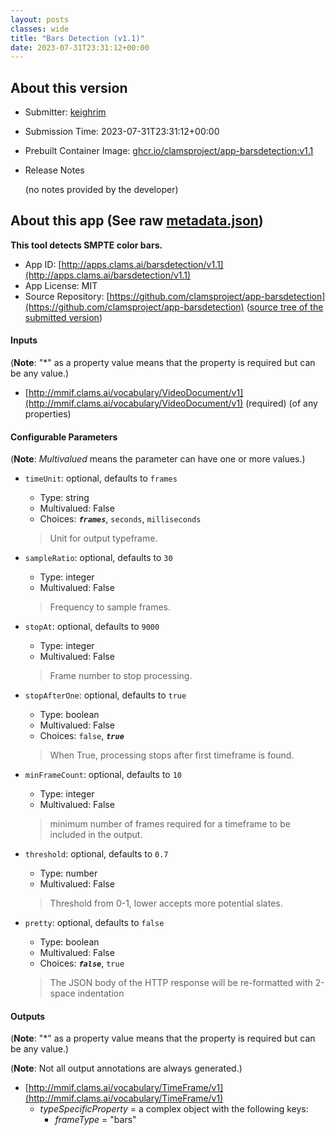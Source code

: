 ```yaml
---
layout: posts
classes: wide
title: "Bars Detection (v1.1)"
date: 2023-07-31T23:31:12+00:00
---
```

## About this version

- Submitter: [keighrim](https://github.com/keighrim)
- Submission Time: 2023-07-31T23:31:12+00:00
- Prebuilt Container Image: [ghcr.io/clamsproject/app-barsdetection:v1.1](https://github.com/clamsproject/app-barsdetection/pkgs/container/app-barsdetection/v1.1)
- Release Notes

    (no notes provided by the developer)

## About this app (See raw [metadata.json](metadata.json))

**This tool detects SMPTE color bars.**

- App ID: [http://apps.clams.ai/barsdetection/v1.1](http://apps.clams.ai/barsdetection/v1.1)
- App License: MIT
- Source Repository: [https://github.com/clamsproject/app-barsdetection](https://github.com/clamsproject/app-barsdetection) ([source tree of the submitted version](https://github.com/clamsproject/app-barsdetection/tree/v1.1))


#### Inputs
(**Note**: "*" as a property value means that the property is required but can be any value.)

- [http://mmif.clams.ai/vocabulary/VideoDocument/v1](http://mmif.clams.ai/vocabulary/VideoDocument/v1) (required)
(of any properties)



#### Configurable Parameters
(**Note**: _Multivalued_ means the parameter can have one or more values.)

- `timeUnit`: optional, defaults to `frames`

    - Type: string
    - Multivalued: False
    - Choices: **_`frames`_**, `seconds`, `milliseconds`


    > Unit for output typeframe.
- `sampleRatio`: optional, defaults to `30`

    - Type: integer
    - Multivalued: False


    > Frequency to sample frames.
- `stopAt`: optional, defaults to `9000`

    - Type: integer
    - Multivalued: False


    > Frame number to stop processing.
- `stopAfterOne`: optional, defaults to `true`

    - Type: boolean
    - Multivalued: False
    - Choices: `false`, **_`true`_**


    > When True, processing stops after first timeframe is found.
- `minFrameCount`: optional, defaults to `10`

    - Type: integer
    - Multivalued: False


    > minimum number of frames required for a timeframe to be included in the output.
- `threshold`: optional, defaults to `0.7`

    - Type: number
    - Multivalued: False


    > Threshold from 0-1, lower accepts more potential slates.
- `pretty`: optional, defaults to `false`

    - Type: boolean
    - Multivalued: False
    - Choices: **_`false`_**, `true`


    > The JSON body of the HTTP response will be re-formatted with 2-space indentation


#### Outputs
(**Note**: "*" as a property value means that the property is required but can be any value.)

(**Note**: Not all output annotations are always generated.)

- [http://mmif.clams.ai/vocabulary/TimeFrame/v1](http://mmif.clams.ai/vocabulary/TimeFrame/v1)
    - _typeSpecificProperty_ = a complex object with the following keys:
        - _frameType_ = "bars"

